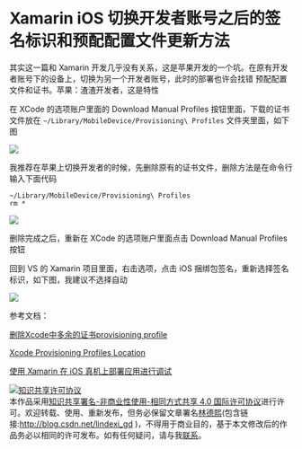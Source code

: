 # Xamarin iOS 切换开发者账号之后的签名标识和预配配置文件更新方法

其实这一篇和 Xamarin 开发几乎没有关系，这是苹果开发的一个坑。在原有开发者账号下的设备上，切换为另一个开发者账号，此时的部署也许会找错 预配配置 文件和证书。苹果：渣渣开发者，这是特性

<!--more-->
<!-- CreateTime:2020/10/26 11:06:08 -->


<!-- 发布 -->

在 XCode 的选项账户里面的 Download Manual Profiles 按钮里面，下载的证书文件放在 `~/Library/MobileDevice/Provisioning\ Profiles` 文件夹里面，如下图

<!-- ![](image/Xamarin iOS 切换开发者账号之后的签名标识和预配配置文件更新方法/Xamarin iOS 切换开发者账号之后的签名标识和预配配置文件更新方法0.png) -->

![](http://image.acmx.xyz/lindexi%2F20201026119519989.jpg)

我推荐在苹果上切换开发者的时候，先删除原有的证书文件，删除方法是在命令行输入下面代码

```
~/Library/MobileDevice/Provisioning\ Profiles
rm *
```

<!-- ![](image/Xamarin iOS 切换开发者账号之后的签名标识和预配配置文件更新方法/Xamarin iOS 切换开发者账号之后的签名标识和预配配置文件更新方法1.png) -->

![](http://image.acmx.xyz/lindexi%2F202010261110507273.jpg)

删除完成之后，重新在 XCode 的选项账户里面点击 Download Manual Profiles 按钮

回到 VS 的 Xamarin 项目里面，右击选项，点击 iOS 捆绑包签名，重新选择签名标识，如下图，我建议不选择自动

<!-- ![](image/Xamarin iOS 切换开发者账号之后的签名标识和预配配置文件更新方法/Xamarin iOS 切换开发者账号之后的签名标识和预配配置文件更新方法2.png) -->

![](http://image.acmx.xyz/lindexi%2F202010261112186489.jpg)

参考文档：

[删除Xcode中多余的证书provisioning profile](https://blog.csdn.net/xyxjn/article/details/38081177)

[Xcode Provisioning Profiles Location](https://stackoverflow.com/q/45625347/6116637)

[使用 Xamarin 在 iOS 真机上部署应用进行调试](https://blog.walterlv.com/post/deploy-and-debug-ios-app-using-xamarin.html)

<a rel="license" href="http://creativecommons.org/licenses/by-nc-sa/4.0/"><img alt="知识共享许可协议" style="border-width:0" src="https://licensebuttons.net/l/by-nc-sa/4.0/88x31.png" /></a><br />本作品采用<a rel="license" href="http://creativecommons.org/licenses/by-nc-sa/4.0/">知识共享署名-非商业性使用-相同方式共享 4.0 国际许可协议</a>进行许可。欢迎转载、使用、重新发布，但务必保留文章署名[林德熙](http://blog.csdn.net/lindexi_gd)(包含链接:http://blog.csdn.net/lindexi_gd )，不得用于商业目的，基于本文修改后的作品务必以相同的许可发布。如有任何疑问，请与我[联系](mailto:lindexi_gd@163.com)。
